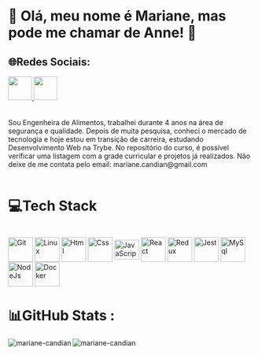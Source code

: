 # 💫 Olá, meu nome é Mariane, mas pode me chamar de Anne! 🙂

## 🌐Redes Sociais:

<a href="https://www.instagram.com/annecandian/" target="_blank">
  <img src="https://cdn.icon-icons.com/icons2/1211/PNG/512/1491579602-yumminkysocialmedia36_83067.png" width="48px" height="48px">
</a> 
<a href="https://www.linkedin.com/in/marianecandian/" target="_blank">
  <img src="https://i.ibb.co/Kx2GSrT/linkedin.png" width="48px" height="48px">
</a>
<br/>
<br/> 
<br/>
Sou Engenheira de Alimentos, trabalhei durante 4 anos na área de segurança e qualidade. Depois de muita pesquisa, conheci o mercado de tecnologia e hoje estou em transição de carreira, estudando Desenvolvimento Web na Trybe. No repositório do curso, é possível verificar uma listagem com a grade curricular e projetos já realizados.
Não deixe de me contata pelo email: mariane.candian@gmail.com
<br/>
<br/> 

# 💻Tech Stack
<div style="display: inline_block"><br>
  <img align="center" alt="Git" height="50" width="50" src="https://cdn.jsdelivr.net/gh/devicons/devicon/icons/git/git-original.svg"> 
  <img align="center" alt="Linux" height="50" width="50" src="https://cdn.jsdelivr.net/gh/devicons/devicon/icons/linux/linux-original.svg">
  <img align="center" alt="Html" height="50" width="50" src="https://cdn.jsdelivr.net/gh/devicons/devicon/icons/html5/html5-plain-wordmark.svg">
  <img align="center" alt="Css" height="50" width="50" src="https://cdn.jsdelivr.net/gh/devicons/devicon/icons/css3/css3-plain-wordmark.svg">
  <img align="center" alt="JavaScript" height="40" width="50" src="https://cdn.jsdelivr.net/gh/devicons/devicon/icons/javascript/javascript-original.svg">
  <img align="center" alt="React" height="50" width="50" src="https://cdn.jsdelivr.net/gh/devicons/devicon/icons/react/react-original-wordmark.svg">
  <img align="center" alt="Redux" height="50" width="50" src="https://cdn.jsdelivr.net/gh/devicons/devicon/icons/redux/redux-original.svg">
  <img align="center" alt="Jest" height="50" width="50" src="https://cdn.jsdelivr.net/gh/devicons/devicon/icons/jest/jest-plain.svg">
  <img align="center" alt="MySql" height="50" width="50" src="https://cdn.jsdelivr.net/gh/devicons/devicon/icons/mysql/mysql-original-wordmark.svg">
  <img align="center" alt="NodeJs" height="50" width="50" src="https://cdn.jsdelivr.net/gh/devicons/devicon/icons/nodejs/nodejs-original.svg">
  <img align="center" alt="Docker" height="50" width="50" src="https://cdn.jsdelivr.net/gh/devicons/devicon/icons/docker/docker-plain-wordmark.svg">
</div>

# 📊GitHub Stats :
<p>
    <img align="left" src="https://github-readme-stats.vercel.app/api?username=marianeCandian&count_private=true&show_icons=true&theme=graywhite&icon_color=268bd2&title_color=268bd2" alt="mariane-candian" />
</p>
<p>
    <img align="center" src="https://github-readme-stats.vercel.app/api/top-langs/?username=marianeCandian&layout=compact&theme=graywhite&title_color=268bd2" alt="mariane-candian" />
</p>

<br />
<br />
